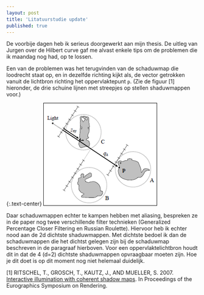 ```yaml
---
layout: post
title: 'Litatuurstudie update'
published: true
---
```


De voorbije dagen heb ik serieus doorgewerkt aan mijn thesis. De uitleg van Jurgen over de Hilbert curve gaf me alvast enkele tips om de problemen die ik maandag nog had, op te lossen.

Een van de problemen was het terugvinden van de schaduwmap die loodrecht staat op, en in dezelfde richting kijkt als, de vector getrokken vanuit de lichtbron richting het oppervlaktepunt `p`. (Zie de figuur [1] hieronder, de drie schuine lijnen met streepjes op stellen shaduwmappen voor.)

{:.text-center}
![CSM objects](/uploads/2010/11/CSMObjects.png)

Daar schaduwmappen echter te kampen hebben met aliasing, bespreken ze in de paper nog twee verschillende filter technieken (Generalized Percentage Closer Filtering en Russian Roulette). Hiervoor heb ik echter nood aan de 2d dichtste shaduwmappen. Met dichtste bedoel ik dan de schaduwmappen die het dichtst gelegen zijn bij de schaduwmap beschreven in de paragraaf hierboven. Voor een oppervlaktelichtbron houdt dit in dat de 4 (d=2) dichtste shaduwmappen opvraagbaar moeten zijn. Hoe je dit doet is op dit moment nog niet helemaal duidelijk.

[1] RITSCHEL, T., GROSCH, T., KAUTZ, J., AND MUELLER, S.
2007. [Interactive illumination with coherent shadow maps](http://web4.cs.ucl.ac.uk/staff/j.kautz/publications/coherentShadowMapsEGSR07.pdf). In
Proceedings of the Eurographics Symposium on Rendering.
